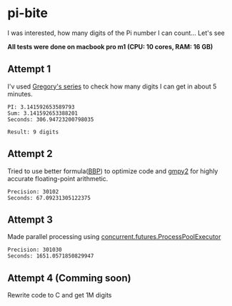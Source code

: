 # pi-bite
I was interested, how many digits of the Pi number I can count... Let's see

**All tests were done on macbook pro m1 (CPU: 10 cores, RAM: 16 GB)**

## Attempt 1
I'v used [Gregory's series](https://en.wikipedia.org/wiki/Gregory%27s_series) to check how many digits I can get in about 5 minutes.
```
PI: 3.141592653589793
Sum: 3.141592653388201
Seconds: 306.94723200798035

Result: 9 digits
```

## Attempt 2
Tried to use better formula([BBP](https://en.wikipedia.org/wiki/Bailey%E2%80%93Borwein%E2%80%93Plouffe_formula)) to optimize code and [gmpy2](https://gmpy2.readthedocs.io/en/latest/intro.html) for highly accurate floating-point arithmetic.


```
Precision: 30102
Seconds: 67.09231305122375
```

## Attempt 3
Made parallel processing using [concurrent.futures.ProcessPoolExecutor](https://docs.python.org/3/library/concurrent.futures.html#processpoolexecutor)

```
Precision: 301030
Seconds: 1651.0571850829947
```

## Attempt 4 (Comming soon)
Rewrite code to C and get 1M digits